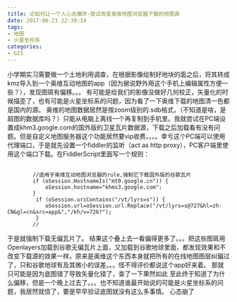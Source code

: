 ```yaml
---
title: 论如何让一个人心态爆炸-尝试改变奥维地图浏览器下载的地图源
date: 2017-06-21 22:39:14
tags: 
- 地图
- 火星坐标系
categories: 
- GIS
---
```


<!--more-->

小学期实习需要做一个土地利用调查，在根据影像绘制好地块的面之后，将其转成kmz导入到一个奥维互动地图的app（因为据说野外用这个手机上编辑属性方便一些？），发现图斑有偏移。。。
有可能是给我们的影像没做好几何校正，矢量化的时候描歪了，也有可能是火星坐标系的问题，因为看了一下奥维下载的地图清一色都是国内的源。
奥维的地图数据居然是按zoom级别的.sdb格式，（不知道是啥，是超图的数据库吗？）只能从电脑上离线一个再复制到手机里。我就尝试在PC端设置成khm3.google.com的国外版的卫星瓦片数据源，下载之后加载看有没有问题。但是自定义地图服务器这个功能居然要vip收费。。。。幸亏这个PC端可以使用代理端口，于是就先设置一个fiddler的监听（act as http proxy），PC客户端里使用这个端口下载。在FiddlerScript里面写一个规则：

```

        //适用于奥维互动地图浏览器的rule,强制它下载国外版的谷歌瓦片
        if (oSession.HostnameIs("mt0.google.cn")) {
            oSession.hostname="khms3.google.com";
        }
         if (oSession.uriContains("/vt/lyrs=s")) {
            oSession.url=oSession.url.Replace("/vt/lyrs=s@727&hl=zh-CN&gl=cn&src=app&","/kh/v=726?");
         }
        //
```
于是就强制下载无偏瓦片了。
结果这个叠上去一看偏得更多了。。。把这些图斑用Openlayers加载到谷歌无偏瓦片上面，又加载到谷歌地球里面，都发现效果和不改变下载源的效果一样。原来是奥维这个东西本身就把所有的在线地图图层纠偏过了，只和谷歌地球有及其微小的误差。。。怪不得评价都说这个app好来着。
那就只可能是因为底图错了导致矢量化错了，查了一下果然如此
至此终于知道了为什么偏移，但是一个晚上过去了。。。也不知道谁最开始说的可能是火星坐标系的问题，我居然就信了，要是早早验证底图就没有这么多事情。
心态崩了
